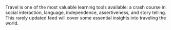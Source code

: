 Travel is one of the most valuable learning tools available: a crash course in social interaction, language, independence, assertiveness, and story telling. This rarely updated feed will cover some essential insights into traveling the world.
